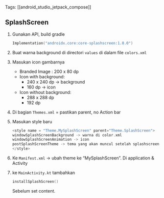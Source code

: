 Tags: [[android_studio_jetpack_compose]]

## SplashScreen

1. Gunakan API, build gradle
    
    ```kotlin
    Implementation("androidx.core:core-splashscreen:1.0.0")
    ```
    
2. Buat warna background di directori `values` di dalam file `colors.xml`
    
3. Masukan icon gambarnya
    
    - Branded Image : 200 x 80 dp
    - Icon with background:
        - 240 x 240 dp → background
        - 160 dp → icon
    - Icon without background:
        - 288 x 288 dp
        - 192 dp
4. Di bagian `Themes.xml` = pastikan parent, no Action bar
    
5. Masukan style baru
    
    ```kotlin
    <style name = "Theme.MySplashScreen" parent="Theme.SplashScreen">
    windowSplashScreenBackground -> warna di color.xml
    windowSplashScreenAnimation -> icon
    postSplashScreenTheme -> tema yang akan muncul setelah splashscreen
    </style>
    
    ```
    
6. Ke `Manifest.xml` → ubah theme ke “MySplashScreen”. Di application & Activity
    
7. ke `MainActivity.kt` tambahkan
    
    ```kotlin
    installSplashScreen()
    ```
    
    Sebelum set content.
